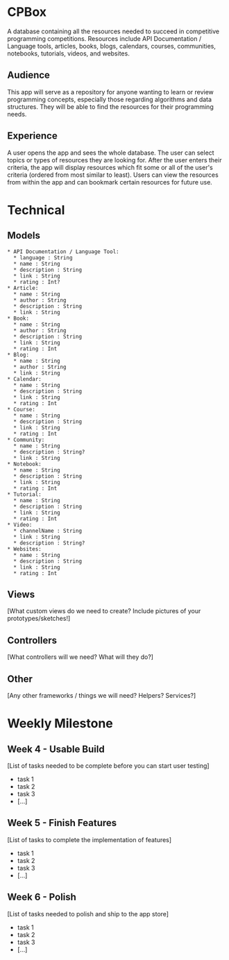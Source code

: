 # CPBox
A database containing all the resources needed to succeed in competitive programming competitions. Resources include API Documentation / Language tools, articles, books, blogs, calendars, courses, communities, notebooks, tutorials, videos, and websites.
​
## Audience
This app will serve as a repository for anyone wanting to learn or review programming concepts, especially those regarding algorithms and data structures. They will be able to find the resources for their programming needs.
​
## Experience
A user opens the app and sees the whole database. The user can select topics or types of resources they are looking for. After the user enters their criteria, the app will display resources which fit some or all of the user's criteria (ordered from most similar to least). Users can view the resources from within the app and can bookmark certain resources for future use.
​
# Technical
## Models
```
* API Documentation / Language Tool:
  * language : String
  * name : String
  * description : String
  * link : String
  * rating : Int?
* Article:
  * name : String
  * author : String
  * description : String
  * link : String
* Book:
  * name : String
  * author : String
  * description : String
  * link : String
  * rating : Int
* Blog:
  * name : String
  * author : String
  * link : String
* Calendar:
  * name : String
  * description : String
  * link : String
  * rating : Int
* Course:
  * name : String
  * description : String
  * link : String
  * rating : Int
* Community:
  * name : String
  * description : String?
  * link : String
* Notebook:
  * name : String
  * description : String
  * link : String
  * rating : Int
* Tutorial:
  * name : String
  * description : String
  * link : String
  * rating : Int
* Video:
  * channelName : String
  * link : String
  * description : String?
* Websites:
  * name : String
  * description : String
  * link : String
  * rating : Int
```
## Views
[What custom views do we need to create? Include pictures of your prototypes/sketches!]
​
## Controllers
[What controllers will we need? What will they do?]
​
## Other
[Any other frameworks / things we will need? Helpers? Services?]
​
# Weekly Milestone
## Week 4 - Usable Build
[List of tasks needed to be complete before you can start user testing]
- task 1
- task 2
- task 3
- [...]
​
## Week 5 - Finish Features
[List of tasks to complete the implementation of features]
- task 1
- task 2
- task 3
- [...]
​
## Week 6 - Polish
[List of tasks needed to polish and ship to the app store]
- task 1
- task 2
- task 3
- [...]
